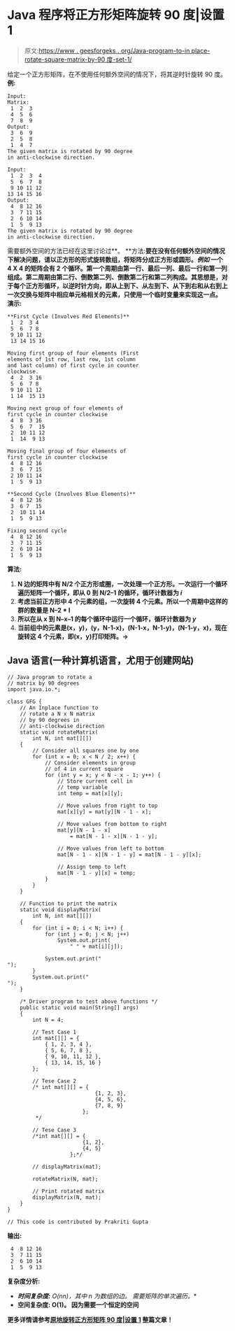 # Java 程序将正方形矩阵旋转 90 度|设置 1

> 原文:[https://www . geesforgeks . org/Java-program-to-in place-rotate-square-matrix-by-90 度-set-1/](https://www.geeksforgeeks.org/java-program-to-inplace-rotate-square-matrix-by-90-degrees-set-1/)

给定一个正方形矩阵，在不使用任何额外空间的情况下，将其逆时针旋转 90 度。
**例:**

```
Input:
Matrix:
 1  2  3
 4  5  6
 7  8  9
Output:
 3  6  9 
 2  5  8 
 1  4  7 
The given matrix is rotated by 90 degree 
in anti-clockwise direction.

Input:
 1  2  3  4 
 5  6  7  8 
 9 10 11 12 
13 14 15 16 
Output:
 4  8 12 16 
 3  7 11 15 
 2  6 10 14 
 1  5  9 13
The given matrix is rotated by 90 degree 
in anti-clockwise direction.
```

需要额外空间的方法已经在这里讨论过[](https://www.geeksforgeeks.org/turn-an-image-by-90-degree/)**。
**方法:**要在没有任何额外空间的情况下解决问题，请以正方形的形式旋转数组，将矩阵分成正方形或圆形。*例如*
一个 4 X 4 的矩阵会有 2 个循环。第一个周期由第一行、最后一列、最后一行和第一列组成。第二周期由第二行、倒数第二列、倒数第二行和第二列构成。其思想是，对于每个正方形循环，以逆时针方向，即从上到下、从左到下、从下到右和从右到上一次交换与矩阵中相应单元格相关的元素，只使用一个临时变量来实现这一点。
**演示:**** 

```
**First Cycle (Involves Red Elements)**
 1  2  3 4 
 5  6  7 8 
 9 10 11 12 
 13 14 15 16 

Moving first group of four elements (First
elements of 1st row, last row, 1st column 
and last column) of first cycle in counter
clockwise. 
 4  2  3 16
 5  6  7 8 
 9 10 11 12 
 1 14  15 13 

Moving next group of four elements of 
first cycle in counter clockwise 
 4  8  3 16 
 5  6  7  15  
 2  10 11 12 
 1  14  9 13 

Moving final group of four elements of 
first cycle in counter clockwise 
 4  8 12 16 
 3  6  7 15 
 2 10 11 14 
 1  5  9 13 

**Second Cycle (Involves Blue Elements)**
 4  8 12 16 
 3  6 7  15 
 2  10 11 14 
 1  5  9 13 

Fixing second cycle
 4  8 12 16 
 3  7 11 15 
 2  6 10 14 
 1  5  9 13
```

****算法:**** 

1.  **N 边的矩阵中有 N/2 个正方形或圈，一次处理一个正方形。一次运行一个循环遍历矩阵一个循环，即从 0 到 N/2–1 的循环，循环计数器为 *i***
2.  **考虑当前正方形中 4 个元素的组，一次旋转 4 个元素。所以一个周期中这样的群的数量是 N–2 * I**
3.  **所以在从 x 到 N–x–1 的每个循环中运行一个循环，循环计数器为 *y***
4.  **当前组中的元素是(x，y)，(y，N-1-x)，(N-1-x，N-1-y)，(N-1-y，x)，现在旋转这 4 个元素，即(x，y)打印矩阵。->**

## **Java 语言(一种计算机语言，尤用于创建网站)**

```
// Java program to rotate a
// matrix by 90 degrees
import java.io.*;

class GFG {
    // An Inplace function to
    // rotate a N x N matrix
    // by 90 degrees in
    // anti-clockwise direction
    static void rotateMatrix(
        int N, int mat[][])
    {
        // Consider all squares one by one
        for (int x = 0; x < N / 2; x++) {
            // Consider elements in group
            // of 4 in current square
            for (int y = x; y < N - x - 1; y++) {
                // Store current cell in
                // temp variable
                int temp = mat[x][y];

                // Move values from right to top
                mat[x][y] = mat[y][N - 1 - x];

                // Move values from bottom to right
                mat[y][N - 1 - x]
                    = mat[N - 1 - x][N - 1 - y];

                // Move values from left to bottom
                mat[N - 1 - x][N - 1 - y] = mat[N - 1 - y][x];

                // Assign temp to left
                mat[N - 1 - y][x] = temp;
            }
        }
    }

    // Function to print the matrix
    static void displayMatrix(
        int N, int mat[][])
    {
        for (int i = 0; i < N; i++) {
            for (int j = 0; j < N; j++)
                System.out.print(
                    " " + mat[i][j]);

            System.out.print("
");
        }
        System.out.print("
");
    }

    /* Driver program to test above functions */
    public static void main(String[] args)
    {
        int N = 4;

        // Test Case 1
        int mat[][] = {
            { 1, 2, 3, 4 },
            { 5, 6, 7, 8 },
            { 9, 10, 11, 12 },
            { 13, 14, 15, 16 }
        };

        // Tese Case 2
        /* int mat[][] = {
                            {1, 2, 3},
                            {4, 5, 6},
                            {7, 8, 9}
                        };
         */

        // Tese Case 3
        /*int mat[][] = {
                        {1, 2},
                        {4, 5}
                    };*/

        // displayMatrix(mat);

        rotateMatrix(N, mat);

        // Print rotated matrix
        displayMatrix(N, mat);
    }
}

// This code is contributed by Prakriti Gupta
```

****输出:**** 

```
 4  8 12 16 
 3  7 11 15 
 2  6 10 14 
 1  5  9 13 
```

****复杂度分析:**** 

*   ****时间复杂度:** O(n*n)，其中 n 为数组的边。
    需要矩阵的单次遍历。**
*   ****空间复杂度:** O(1)。
    因为需要一个恒定的空间**

**更多详情请参考[原地旋转正方形矩阵 90 度|设置 1](https://www.geeksforgeeks.org/inplace-rotate-square-matrix-by-90-degrees/) 整篇文章！**